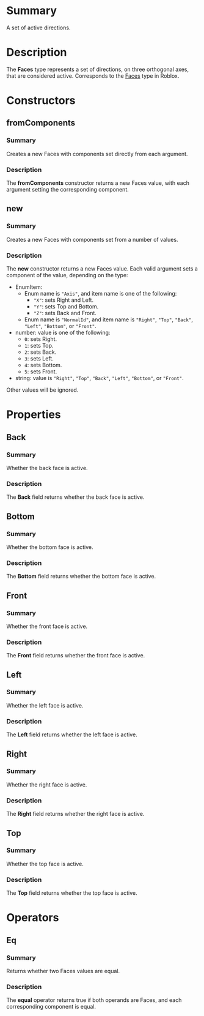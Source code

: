 # Summary
A set of active directions.

# Description
The **Faces** type represents a set of directions, on three orthogonal axes,
that are considered active. Corresponds to the [Faces][Faces-roblox] type in
Roblox.

[Faces-roblox]: https://developer.roblox.com/en-us/api-reference/datatype/Faces


# Constructors
## fromComponents
### Summary
Creates a new Faces with components set directly from each argument.

### Description
The **fromComponents** constructor returns a new Faces value, with each argument
setting the corresponding component.

## new
### Summary
Creates a new Faces with components set from a number of values.

### Description
The **new** constructor returns a new Faces value. Each valid argument sets a
component of the value, depending on the type:

- EnumItem:
	- Enum name is `"Axis"`, and item name is one of the following:
		- `"X"`: sets Right and Left.
		- `"Y"`: sets Top and Bottom.
		- `"Z"`: sets Back and Front.
	- Enum name is `"NormalId"`, and item name is `"Right"`, `"Top"`, `"Back"`,
	  `"Left"`, `"Bottom"`, or `"Front"`.
- number: value is one of the following:
	- `0`: sets Right.
	- `1`: sets Top.
	- `2`: sets Back.
	- `3`: sets Left.
	- `4`: sets Bottom.
	- `5`: sets Front.
- string: value is `"Right"`, `"Top"`, `"Back"`, `"Left"`, `"Bottom"`, or
  `"Front"`.

Other values will be ignored.

# Properties
## Back
### Summary
Whether the back face is active.

### Description
The **Back** field returns whether the back face is active.

## Bottom
### Summary
Whether the bottom face is active.

### Description
The **Bottom** field returns whether the bottom face is active.

## Front
### Summary
Whether the front face is active.

### Description
The **Front** field returns whether the front face is active.

## Left
### Summary
Whether the left face is active.

### Description
The **Left** field returns whether the left face is active.

## Right
### Summary
Whether the right face is active.

### Description
The **Right** field returns whether the right face is active.

## Top
### Summary
Whether the top face is active.

### Description
The **Top** field returns whether the top face is active.

# Operators
## Eq
### Summary
Returns whether two Faces values are equal.

### Description
The **equal** operator returns true if both operands are Faces, and each
corresponding component is equal.


